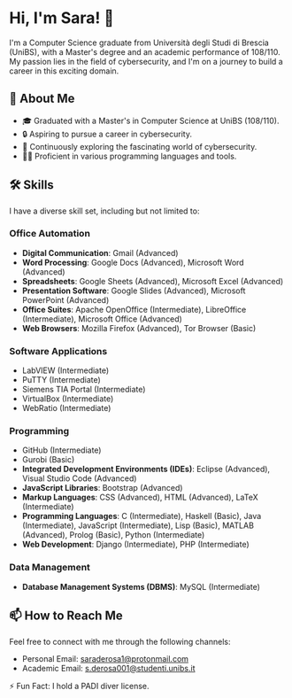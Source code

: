 # Hi, I'm Sara! 👋

I'm a Computer Science graduate from Università degli Studi di Brescia (UniBS), with a Master's degree and an academic performance of 108/110. My passion lies in the field of cybersecurity, and I'm on a journey to build a career in this exciting domain.

## 🚀 About Me

- 🎓 Graduated with a Master's in Computer Science at UniBS (108/110).
- 🔒 Aspiring to pursue a career in cybersecurity.
- 🧠 Continuously exploring the fascinating world of cybersecurity.
- 👩‍💻 Proficient in various programming languages and tools.

## 🛠 Skills

I have a diverse skill set, including but not limited to:

### Office Automation
- **Digital Communication**: Gmail (Advanced)
- **Word Processing**: Google Docs (Advanced), Microsoft Word (Advanced)
- **Spreadsheets**: Google Sheets (Advanced), Microsoft Excel (Advanced)
- **Presentation Software**: Google Slides (Advanced), Microsoft PowerPoint (Advanced)
- **Office Suites**: Apache OpenOffice (Intermediate), LibreOffice (Intermediate), Microsoft Office (Advanced)
- **Web Browsers**: Mozilla Firefox (Advanced), Tor Browser (Basic)

### Software Applications
- LabVIEW (Intermediate)
- PuTTY (Intermediate)
- Siemens TIA Portal (Intermediate)
- VirtualBox (Intermediate)
- WebRatio (Intermediate)

### Programming
- GitHub (Intermediate)
- Gurobi (Basic)
- **Integrated Development Environments (IDEs)**: Eclipse (Advanced), Visual Studio Code (Advanced)
- **JavaScript Libraries**: Bootstrap (Advanced)
- **Markup Languages**: CSS (Advanced), HTML (Advanced), LaTeX (Intermediate)
- **Programming Languages**: C (Intermediate), Haskell (Basic), Java (Intermediate), JavaScript (Intermediate), Lisp (Basic), MATLAB (Advanced), Prolog (Basic), Python (Intermediate)
- **Web Development**: Django (Intermediate), PHP (Intermediate)

### Data Management
- **Database Management Systems (DBMS)**: MySQL (Intermediate)

## 📫 How to Reach Me

Feel free to connect with me through the following channels:

- Personal Email: saraderosa1@protonmail.com
- Academic Email: s.derosa001@studenti.unibs.it

⚡️ Fun Fact: I hold a PADI diver license.

